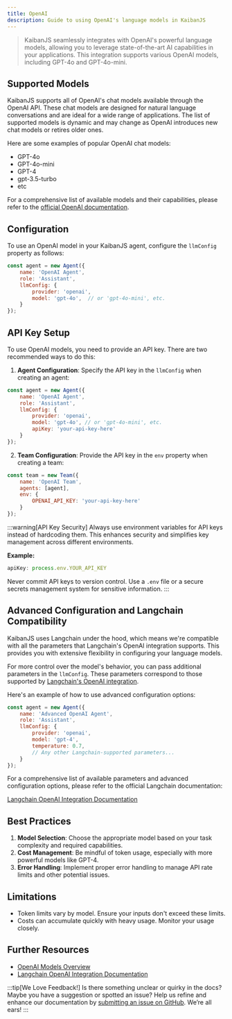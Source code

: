 ```yaml
---
title: OpenAI
description: Guide to using OpenAI's language models in KaibanJS
---
```


> KaibanJS seamlessly integrates with OpenAI's powerful language models, allowing you to leverage state-of-the-art AI capabilities in your applications. This integration supports various OpenAI models, including GPT-4o and GPT-4o-mini.

## Supported Models

KaibanJS supports all of OpenAI's chat models available through the OpenAI API. These chat models are designed for natural language conversations and are ideal for a wide range of applications. The list of supported models is dynamic and may change as OpenAI introduces new chat models or retires older ones.

Here are some examples of popular OpenAI chat models:

- GPT-4o
- GPT-4o-mini
- GPT-4
- gpt-3.5-turbo
- etc

For a comprehensive list of available models and their capabilities, please refer to the [official OpenAI documentation](https://platform.openai.com/docs/models).

## Configuration

To use an OpenAI model in your KaibanJS agent, configure the `llmConfig` property as follows:

```javascript
const agent = new Agent({
    name: 'OpenAI Agent',
    role: 'Assistant',
    llmConfig: {
        provider: 'openai',
        model: 'gpt-4o',  // or 'gpt-4o-mini', etc.
    }
});
```

## API Key Setup

To use OpenAI models, you need to provide an API key. There are two recommended ways to do this:

1. **Agent Configuration**: Specify the API key in the `llmConfig` when creating an agent:

```javascript
const agent = new Agent({
    name: 'OpenAI Agent',
    role: 'Assistant',
    llmConfig: {
        provider: 'openai',
        model: 'gpt-4o', // or 'gpt-4o-mini', etc.
        apiKey: 'your-api-key-here'
    }
});
```

2. **Team Configuration**: Provide the API key in the `env` property when creating a team:

```javascript
const team = new Team({
    name: 'OpenAI Team',
    agents: [agent],
    env: {
        OPENAI_API_KEY: 'your-api-key-here'
    }
});
```

:::warning[API Key Security]
Always use environment variables for API keys instead of hardcoding them. This enhances security and simplifies key management across different environments.

**Example:**
```javascript
apiKey: process.env.YOUR_API_KEY
```

Never commit API keys to version control. Use a `.env` file or a secure secrets management system for sensitive information.
:::

## Advanced Configuration and Langchain Compatibility

KaibanJS uses Langchain under the hood, which means we're compatible with all the parameters that Langchain's OpenAI integration supports. This provides you with extensive flexibility in configuring your language models.

For more control over the model's behavior, you can pass additional parameters in the `llmConfig`. These parameters correspond to those supported by [Langchain's OpenAI integration](https://js.langchain.com/docs/integrations/chat/openai/).

Here's an example of how to use advanced configuration options:

```javascript
const agent = new Agent({
    name: 'Advanced OpenAI Agent',
    role: 'Assistant',
    llmConfig: {
        provider: 'openai',
        model: 'gpt-4',
        temperature: 0.7,
        // Any other Langchain-supported parameters...
    }
});
```

For a comprehensive list of available parameters and advanced configuration options, please refer to the official Langchain documentation:

[Langchain OpenAI Integration Documentation](https://js.langchain.com/docs/integrations/chat/openai/)

## Best Practices

1. **Model Selection**: Choose the appropriate model based on your task complexity and required capabilities.
2. **Cost Management**: Be mindful of token usage, especially with more powerful models like GPT-4.
3. **Error Handling**: Implement proper error handling to manage API rate limits and other potential issues.

## Limitations

- Token limits vary by model. Ensure your inputs don't exceed these limits.
- Costs can accumulate quickly with heavy usage. Monitor your usage closely.

## Further Resources

- [OpenAI Models Overview](https://platform.openai.com/docs/models)
- [Langchain OpenAI Integration Documentation](https://js.langchain.com/docs/integrations/chat/openai/)

:::tip[We Love Feedback!]
Is there something unclear or quirky in the docs? Maybe you have a suggestion or spotted an issue? Help us refine and enhance our documentation by [submitting an issue on GitHub](https://github.com/kaiban-ai/KaibanJS/issues). We’re all ears!
:::
